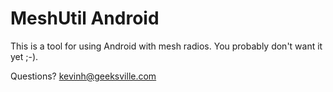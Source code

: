 # MeshUtil Android

This is a tool for using Android with mesh radios.  You probably don't want it yet ;-).

Questions? kevinh@geeksville.com

